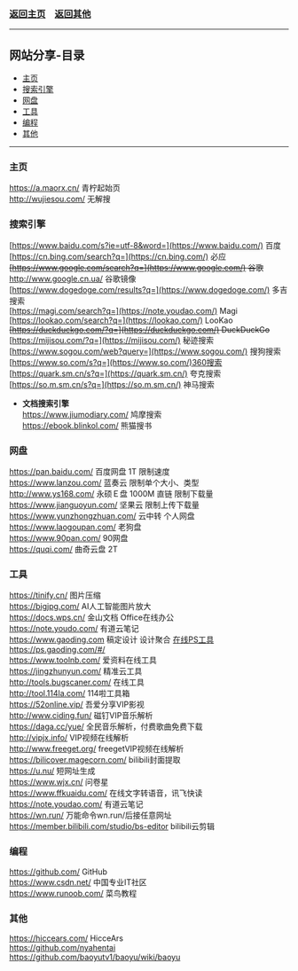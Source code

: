 ### [返回主页](https://xkk1.github.io)　[返回其他](https://xkk1.github.io/other/)

---
## 网站分享-目录
+ [主页](#主页)
+ [搜索引擎](#搜索引擎)
+ [网盘](#网盘)
+ [工具](#工具)
+ [编程](#编程)
+ [其他](#其他)
---

### <span id="主页">主页</span>
<https://a.maorx.cn/> 青柠起始页  
<http://wujiesou.com/> 无解搜  

### <span id="搜索引擎">搜索引擎</span>
[https://www.baidu.com/s?ie=utf-8&word=](https://www.baidu.com/) 百度  
[https://cn.bing.com/search?q=](https://cn.bing.com/) 必应  
~~[https://www.google.com/search?q=](https://www.google.com/) 谷歌~~  
<http://www.google.cn.ua/> 谷歌镜像  
[https://www.dogedoge.com/results?q=](https://www.dogedoge.com/) 多吉搜索  
[https://magi.com/search?q=](https://note.youdao.com/) Magi  
[https://lookao.com/search?q=](https://lookao.com/) LooKao  
~~[https://duckduckgo.com/?q=](https://duckduckgo.com/) DuckDuckGo~~  
[https://mijisou.com/?q=](https://mijisou.com/) 秘迹搜索  
[https://www.sogou.com/web?query=](https://www.sogou.com/) 搜狗搜索  
[https://www.so.com/s?q=](https://www.so.com/)360搜索  
[https://quark.sm.cn/s?q=](https://quark.sm.cn/) 夸克搜索  
[https://so.m.sm.cn/s?q=](https://so.m.sm.cn/) 神马搜索  
- **文档搜索引擎**  
<https://www.jiumodiary.com/> 鸠摩搜索  
<https://ebook.blinkol.com/> 熊猫搜书  

### <span id="网盘">网盘</span>
<https://pan.baidu.com/> 百度网盘 1T 限制速度  
<https://www.lanzou.com/> 蓝奏云 限制单个大小、类型  
<http://www.ys168.com/> 永硕Ｅ盘 1000M 直链 限制下载量  
<https://www.jianguoyun.com/> 坚果云 限制上传下载量  
<https://www.yunzhongzhuan.com/> 云中转 个人网盘  
<https://www.laogoupan.com/> 老狗盘  
<https://www.90pan.com/> 90网盘  
<https://quqi.com/> 曲奇云盘 2T  

### <span id="工具">工具</span>
<https://tinify.cn/> 图片压缩  
<https://bigjpg.com/> AI人工智能图片放大  
<https://docs.wps.cn/> 金山文档 Office在线办公  
<https://note.youdo.com/> 有道云笔记  
<https://www.gaoding.com> 稿定设计 设计聚合 [在线PS工具https://ps.gaoding.com/#/](https://ps.gaoding.com/#/)  
<https://www.toolnb.com/> 爱资料在线工具  
<https://jingzhunyun.com/> 精准云工具  
<http://tools.bugscaner.com/> 在线工具  
<http://tool.114la.com/> 114啦工具箱  
<https://52online.vip/> 吾爱分享VIP影视  
<http://www.ciding.fun/> 磁钉VIP音乐解析  
<https://daga.cc/yue/> 全民音乐解析，付费歌曲免费下载  
<http://vipjx.info/> VIP视频在线解析  
<http://www.freeget.org/> freegetVIP视频在线解析  
<https://bilicover.magecorn.com/> bilibili封面提取  
<https://u.nu/> 短网址生成  
<https://www.wjx.cn/> 问卷星  
<https://www.ffkuaidu.com/> 在线文字转语音，讯飞快读  
<https://note.youdao.com/> 有道云笔记  
<https://wn.run/> 万能命令wn.run/后接任意网址  
<https://member.bilibili.com/studio/bs-editor> bilibili云剪辑 

### <span id="编程">编程</span>
<https://github.com/> GitHub  
<https://www.csdn.net/> 中国专业IT社区  
<https://www.runoob.com/> 菜鸟教程  

### <span id="其他">其他</span>
<https://hiccears.com/> HicceArs  
<https://github.com/nyahentai>  
<https://github.com/baoyutv1/baoyu/wiki/baoyu>  
